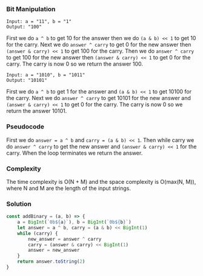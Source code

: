### Bit Manipulation 

```
Input: a = "11", b = "1"
Output: "100"
```

First we do `a ^ b` to get 10 for the answer then we do `(a & b) << 1` to get 10 for the carry. Next we do `answer ^ carry` to get 0 for the new answer then `(answer & carry) << 1` to get 100 for the carry. Then we do `answer ^ carry` to get 100 for the new answer then `(answer & carry) << 1` to get 0 for the carry. The carry is now 0 so we return the answer 100.

```
Input: a = "1010", b = "1011"
Output: "10101"
```

First we do `a ^ b` to get 1 for the answer and `(a & b) << 1` to get 10100 for the carry. Next we do `answer ^ carry` to get 10101 for the new answer and `(answer & carry) << 1` to get 0 for the carry. The carry is now 0 so we return the answer 10101.

### Pseudocode
First we do `answer = a ^ b`  and `carry = (a & b) << 1`. Then while carry we do `answer ^ carry` to get the new answer and `(answer & carry) << 1` for the carry. When the loop terminates we return the answer.

### Complexity
The time complexity is O(N + M) and the space complexity is O(max(N, M)), where N and M are the length of the input strings.

### Solution
```js
const addBinary = (a, b) => {
    a = BigInt(`0b${a}`), b = BigInt(`0b${b}`)
    let answer = a ^ b, carry = (a & b) << BigInt(1)
    while (carry) {
        new_answer = answer ^ carry
        carry = (answer & carry) << BigInt(1)
        answer = new_answer
    }
    return answer.toString(2)
}
```